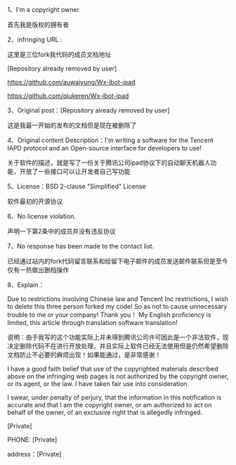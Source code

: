 1、I'm a copyright owner.

首先我是版权的拥有者

2、infringing URL :

这里是三位fork我代码的成员文档地址

[Repository already removed by user]

https://github.com/auwaiyung/Wx-ibot-ipad

https://github.com/qiukeren/Wx-ibot-ipad

3、Original post：[Repository already removed by user]

这是我最一开始的发布的文档但是现在被删除了

4、Original content Description：I'm writing a software for the Tencent IAPD protocol and an Open-source interface for developers to use!

关于软件的描述，就是写了一份关于腾讯公司ipad协议下的自动聊天机器人功能，开放了一些接口可以让开发者自己写功能

5、License：BSD 2-clause "Simplified" License

软件最初的开源协议

6、No license violation.

声明一下第2条中的成员并没有违反协议

7、No response has been made to the contact list.

已经通过站内的fork代码留言联系和给留下电子邮件的成员发送邮件联系但是至今仅有一热做出删档操作

8、Explain：

Due to restrictions involving Chinese law and Tencent Inc restrictions, I wish to delete this three person forked my code! So as not to cause unnecessary trouble to me or your company! Thank you！ My English proficiency is limited, this article through translation software translation!

说明：由于我写的这个功能实际上并未得到腾讯公司许可因此是一个非法软件，现决定删除代码不在进行开放处理，并且实际上软件已经无法使用但是仍然希望删除文档防止不必要的麻烦出现！如果能通过，是非常感谢！

I have a good faith belief that use of the copyrighted materials described above on the infringing web pages is not authorized by the copyright owner, or its agent, or the law. I have taken fair use into consideration.

I swear, under penalty of perjury, that the information in this notification is accurate and that I am the copyright owner, or am authorized to act on behalf of the owner, of an exclusive right that is allegedly infringed.

[Private]

PHONE: [Private]


address：[Private]
